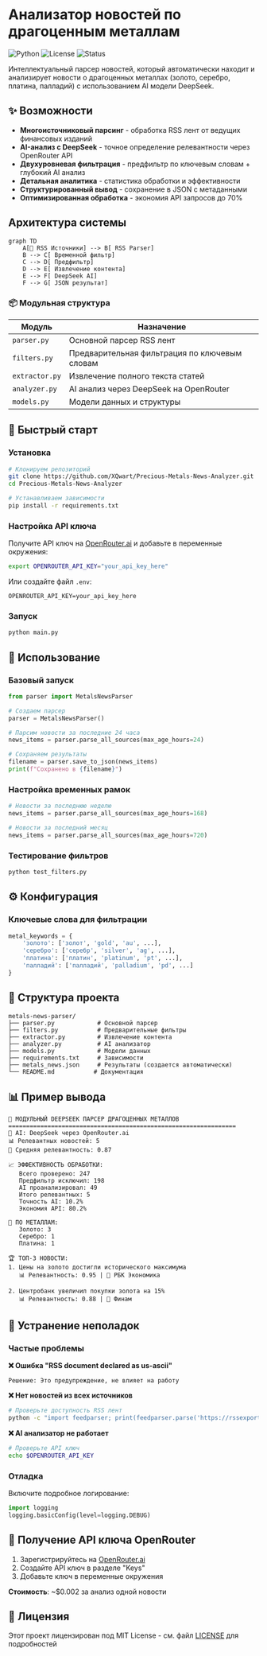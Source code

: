 #  Анализатор новостей по драгоценным металлам

![Python](https://img.shields.io/badge/python-v3.10.5+-blue.svg)
![License](https://img.shields.io/badge/license-MIT-green.svg)
![Status](https://img.shields.io/badge/status-active-brightgreen.svg)

Интеллектуальный парсер новостей, который автоматически находит и анализирует новости о драгоценных металлах (золото, серебро, платина, палладий) с использованием AI модели DeepSeek.

## ✨ Возможности

-  **Многоисточниковый парсинг** - обработка RSS лент от ведущих финансовых изданий
-  **AI-анализ с DeepSeek** - точное определение релевантности через OpenRouter API
-  **Двухуровневая фильтрация** - предфильтр по ключевым словам + глубокий AI анализ
-  **Детальная аналитика** - статистика обработки и эффективности
-  **Структурированный вывод** - сохранение в JSON с метаданными
-  **Оптимизированная обработка** - экономия API запросов до 70%

##  Архитектура системы

```mermaid
graph TD
    A[📡 RSS Источники] --> B[ RSS Parser]
    B --> C[ Временной фильтр]
    C --> D[ Предфильтр]
    D --> E[ Извлечение контента]
    E --> F[ DeepSeek AI]
    F --> G[ JSON результат]
```

### 📦 Модульная структура

| Модуль | Назначение |
|--------|------------|
| `parser.py` | Основной парсер RSS лент |
| `filters.py` | Предварительная фильтрация по ключевым словам |
| `extractor.py` | Извлечение полного текста статей |
| `analyzer.py` | AI анализ через DeepSeek на OpenRouter |
| `models.py` | Модели данных и структуры |

## 🚀 Быстрый старт

### Установка

```bash
# Клонируем репозиторий
git clone https://github.com/XQwart/Precious-Metals-News-Analyzer.git
cd Precious-Metals-News-Analyzer

# Устанавливаем зависимости
pip install -r requirements.txt
```

### Настройка API ключа

Получите API ключ на [OpenRouter.ai](https://openrouter.ai/) и добавьте в переменные окружения:

```bash
export OPENROUTER_API_KEY="your_api_key_here"
```

Или создайте файл `.env`:
```
OPENROUTER_API_KEY=your_api_key_here
```

### Запуск

```bash
python main.py
```

## 📖 Использование

### Базовый запуск

```python
from parser import MetalsNewsParser

# Создаем парсер
parser = MetalsNewsParser()

# Парсим новости за последние 24 часа  
news_items = parser.parse_all_sources(max_age_hours=24)

# Сохраняем результаты
filename = parser.save_to_json(news_items)
print(f"Сохранено в {filename}")
```

### Настройка временных рамок

```python
# Новости за последнюю неделю
news_items = parser.parse_all_sources(max_age_hours=168)

# Новости за последний месяц
news_items = parser.parse_all_sources(max_age_hours=720)
```

### Тестирование фильтров

```bash
python test_filters.py
```

## ⚙️ Конфигурация

### Ключевые слова для фильтрации

```python
metal_keywords = {
    'золото': ['золот', 'gold', 'au', ...],
    'серебро': ['серебр', 'silver', 'ag', ...],
    'платина': ['платин', 'platinum', 'pt', ...],
    'палладий': ['палладий', 'palladium', 'pd', ...]
}
```

## 📁 Структура проекта

```
metals-news-parser/
├── parser.py            # Основной парсер
├── filters.py           # Предварительные фильтры
├── extractor.py         # Извлечение контента
├── analyzer.py          # AI анализатор
├── models.py            # Модели данных
├── requirements.txt     # Зависимости
├── metals_news.json     # Результаты (создается автоматически)
└── README.md           # Документация
```

## 📊 Пример вывода

```
🚀 МОДУЛЬНЫЙ DEEPSEEK ПАРСЕР ДРАГОЦЕННЫХ МЕТАЛЛОВ
================================================================
🤖 AI: DeepSeek через OpenRouter.ai
📊 Релевантных новостей: 5
🎯 Средняя релевантность: 0.87

📈 ЭФФЕКТИВНОСТЬ ОБРАБОТКИ:
   Всего проверено: 247
   Предфильтр исключил: 198
   AI проанализировал: 49
   Итого релевантных: 5
   Точность AI: 10.2%
   Экономия API: 80.2%

🥇 ПО МЕТАЛЛАМ:
   Золото: 3
   Серебро: 1
   Платина: 1

🏆 ТОП-3 НОВОСТИ:
1. Цены на золото достигли исторического максимума
   📊 Релевантность: 0.95 | 🏢 РБК Экономика
   
2. Центробанк увеличил покупки золота на 15%
   📊 Релевантность: 0.88 | 🏢 Финам
```

## 🔧 Устранение неполадок

### Частые проблемы

**❌ Ошибка "RSS document declared as us-ascii"**
```
Решение: Это предупреждение, не влияет на работу
```

**❌ Нет новостей из всех источников**
```bash
# Проверьте доступность RSS лент
python -c "import feedparser; print(feedparser.parse('https://rssexport.rbc.ru/rbcnews/news/20/full.rss'))"
```

**❌ AI анализатор не работает**
```bash
# Проверьте API ключ
echo $OPENROUTER_API_KEY
```

### Отладка

Включите подробное логирование:

```python
import logging
logging.basicConfig(level=logging.DEBUG)
```

## 🔑 Получение API ключа OpenRouter

1. Зарегистрируйтесь на [OpenRouter.ai](https://openrouter.ai/)
2. Создайте API ключ в разделе "Keys"
3. Добавьте ключ в переменные окружения

**Стоимость**: ~$0.002 за анализ одной новости

## 📝 Лицензия

Этот проект лицензирован под MIT License - см. файл [LICENSE](LICENSE) для подробностей



